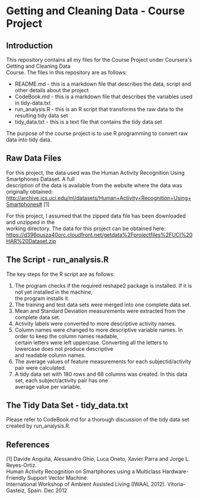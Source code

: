 # Getting and Cleaning Data - Course Project  

## Introduction  

This repository contains all my files for the Course Project under Coursera's Getting and Cleaning Data  
Course. The files in this repository are as follows:  
* README.md - this is a markdown file that describes the data, script and other details about the project    
* CodeBook.md - this is a markdown file that describes the variables used in tidy-data.txt  
* run_analysis.R - this is an R script that transforms the raw data to the resulting tidy data set  
* tidy_data.txt - this is a text file that contains the tidy data set  

The purpose of the course project is to use R programming to convert raw data into tidy data.  

## Raw Data Files   

For this project, the data used was the Human Activity Recognition Using Smartphones Dataset. A full  
description of the data is available from the website where the data was originally obtained:   
http://archive.ics.uci.edu/ml/datasets/Human+Activity+Recognition+Using+Smartphones# [1]     

For this project, I assumed that the zipped data file has been downloaded and unzipped in the   
working directory. The data for this project can be obtained here:  
https://d396qusza40orc.cloudfront.net/getdata%2Fprojectfiles%2FUCI%20HAR%20Dataset.zip  

## The Script - run_analysis.R  

The key steps for the R script are as follows:  

1. The program checks if the required reshape2 package is installed. If it is not yet installed in the machine,  
the program installs it.  
2. The training and test data sets were merged into one complete data set.  
3. Mean and Standard Deviation measurements were extracted from the complete data set.  
4. Activity labels were converted to more descriptive activity names.  
5. Column names were changed to more descriptive variable names. In order to keep the column names readable,   
certain letters were left uppercase. Converting all the letters to lowercase does not produce descriptive  
and readable column names.  
6. The average values of feature measurements for each subjectid/activity pair were calculated.  
7. A tidy data set with 180 rows and 68 columns was created. In this data set, each subject/activity pair has one   
average value per variable.  

## The Tidy Data Set - tidy_data.txt  

Please refer to CodeBook.md for a thorough discussion of the tidy data set created by run_analysis.R.

## References   
[1] Davide Anguita, Alessandro Ghio, Luca Oneto, Xavier Parra and Jorge L. Reyes-Ortiz.  
Human Activity Recognition on Smartphones using a Multiclass Hardware-Friendly Support Vector Machine.   
International Workshop of Ambient Assisted Living (IWAAL 2012). Vitoria-Gasteiz, Spain. Dec 2012  

